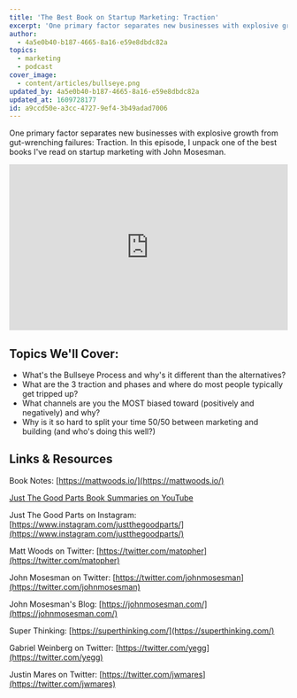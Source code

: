 ```yaml
---
title: 'The Best Book on Startup Marketing: Traction'
excerpt: 'One primary factor separates new businesses with explosive growth from gut-wrenching failures: Traction. In this episode, I unpack one of the best books I''ve read on startup marketing with John Mosesman.'
author:
  - 4a5e0b40-b187-4665-8a16-e59e8dbdc82a
topics:
  - marketing
  - podcast
cover_image:
  - content/articles/bullseye.png
updated_by: 4a5e0b40-b187-4665-8a16-e59e8dbdc82a
updated_at: 1609728177
id: a9ccd50e-a3cc-4727-9ef4-3b49adad7006
---
```

One primary factor separates new businesses with explosive growth from gut-wrenching failures: Traction. In this episode, I unpack one of the best books I've read on startup marketing with John Mosesman.

<iframe width="100%" height="300" scrolling="no" frameborder="no" allow="autoplay" src="https://w.soundcloud.com/player/?url=https%3A//api.soundcloud.com/tracks/695332510&color=%23ff5500&auto_play=false&hide_related=false&show_comments=true&show_user=true&show_reposts=false&show_teaser=true&visual=true"></iframe>

## Topics We'll Cover:

- What's the Bullseye Process and why's it different than the alternatives?
- What are the 3 traction and phases and where do most people typically get tripped up?
- What channels are you the MOST biased toward (positively and negatively) and why?
- Why is it so hard to split your time 50/50 between marketing and building (and who's doing this well?)

## Links & Resources

Book Notes: [https://mattwoods.io/](https://mattwoods.io/)

[Just The Good Parts Book Summaries on YouTube](https://www.youtube.com/channel/UC66SdWwBo-enFmuCzrxsa1g)

Just The Good Parts on Instagram: [https://www.instagram.com/justthegoodparts/](https://www.instagram.com/justthegoodparts/)

Matt Woods on Twitter: [https://twitter.com/matopher](https://twitter.com/matopher)

John Mosesman on Twitter: [https://twitter.com/johnmosesman](https://twitter.com/johnmosesman)

John Mosesman's Blog: [https://johnmosesman.com/](https://johnmosesman.com/)

Super Thinking: [https://superthinking.com/](https://superthinking.com/)

Gabriel Weinberg on Twitter: [https://twitter.com/yegg](https://twitter.com/yegg)

Justin Mares on Twitter: [https://twitter.com/jwmares](https://twitter.com/jwmares)